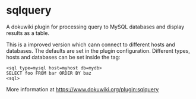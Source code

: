 # sqlquery
A dokuwiki plugin for processing query to MySQL databases and display results as a table.

This is a improved version which cann connect to different hosts
and databases. The defaults are set in the plugin configuration.
Different types, hosts and databases can be set inside the tag:
```
<sql type=mysql host=myhost db=mydb>
SELECT foo FROM bar ORDER BY baz
<sql>
```

More information at https://www.dokuwiki.org/plugin:sqlquery
